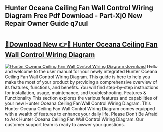 ## Hunter Oceana Ceiling Fan Wall Control Wiring Diagram Free Pdf Download - Part-Xj0 New Repair Owner Guide q7uuI

# <h2><a href="http://dfqb2h7.blite.top/?on=Hunter+Oceana+Ceiling+Fan+Wall+Control+Wiring+Diagram">🔗Download New 👉🔴 Hunter Oceana Ceiling Fan Wall Control Wiring Diagram</a></h2>

[![Hunter Oceana Ceiling Fan Wall Control Wiring Diagram download](https://i.imgur.com/lujVjoI.png)](http://dfqb2h7.blite.top/?on=Hunter+Oceana+Ceiling+Fan+Wall+Control+Wiring+Diagram)
Hello and welcome to the user manual for your newly integrated Hunter Oceana Ceiling Fan Wall Control Wiring Diagram. This guide is here to help you make the most of your product by providing a comprehensive overview of its features, functions, and benefits. You will find step-by-step instructions for installation, usage, maintenance, and troubleshooting. Features & Functionality This section explores the various features and capabilities of your new Hunter Oceana Ceiling Fan Wall Control Wiring Diagram. This Hunter Oceana Ceiling Fan Wall Control Wiring Diagram comes equipped with a wealth of features to enhance your daily life. Please Don't Be Afraid to Ask Hunter Oceana Ceiling Fan Wall Control Wiring Diagram. Our customer support team is ready to answer your questions.
